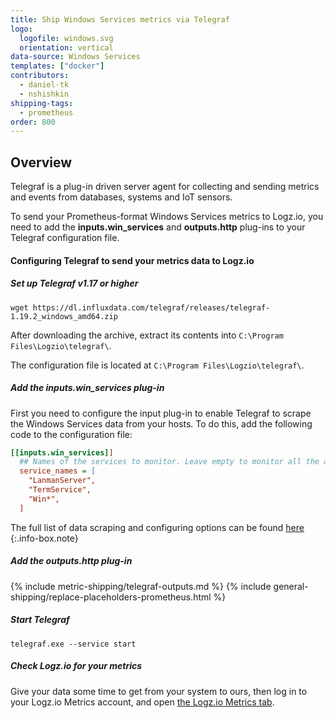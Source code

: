 ```yaml
---
title: Ship Windows Services metrics via Telegraf
logo:
  logofile: windows.svg
  orientation: vertical
data-source: Windows Services 
templates: ["docker"]
contributors:
  - daniel-tk
  - nshishkin
shipping-tags:  
  - prometheus
order: 800
---
```



## Overview

Telegraf is a plug-in driven server agent for collecting and sending metrics and events from databases, systems and IoT sensors.

To send your Prometheus-format Windows Services metrics to Logz.io, you need to add the **inputs.win_services** and **outputs.http** plug-ins to your Telegraf configuration file.

#### Configuring Telegraf to send your metrics data to Logz.io

<div class="tasklist">

##### Set up Telegraf v1.17 or higher

```shell
wget https://dl.influxdata.com/telegraf/releases/telegraf-1.19.2_windows_amd64.zip
```

After downloading the archive, extract its contents into `C:\Program Files\Logzio\telegraf\`.

The configuration file is located at `C:\Program Files\Logzio\telegraf\`.
  
##### Add the inputs.win_services plug-in

First you need to configure the input plug-in to enable Telegraf to scrape the Windows Services data from your hosts. To do this, add the following code to the configuration file:

``` ini
[[inputs.win_services]]
  ## Names of the services to monitor. Leave empty to monitor all the available services on the host. Globs accepted.
  service_names = [
    "LanmanServer",
    "TermService",
    "Win*",
  ]
```

<!-- info-box-start:info -->
The full list of data scraping and configuring options can be found [here](https://github.com/influxdata/telegraf/blob/release-1.18/plugins/inputs/win_services/README.md)
{:.info-box.note}
<!-- info-box-end -->

##### Add the outputs.http plug-in
  
{% include metric-shipping/telegraf-outputs.md %}
{% include general-shipping/replace-placeholders-prometheus.html %}
  
##### Start Telegraf

```shell
telegraf.exe --service start
```

##### Check Logz.io for your metrics

Give your data some time to get from your system to ours, then log in to your Logz.io Metrics account, and open [the Logz.io Metrics tab](https://app.logz.io/#/dashboard/metrics/).


</div>
